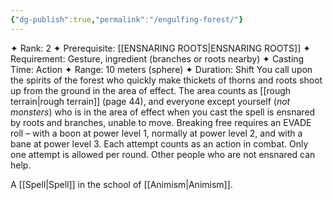 ```yaml
---
{"dg-publish":true,"permalink":"/engulfing-forest/"}
---
```


✦ Rank: 2
✦ Prerequisite: [[ENSNARING ROOTS\|ENSNARING ROOTS]]
✦ Requirement: Gesture, ingredient (branches or
roots nearby)
✦ Casting Time: Action
✦ Range: 10 meters (sphere)
✦ Duration: Shift
You call upon the spirits of the forest who quickly make
thickets of thorns and roots shoot up from the ground in
the area of effect. The area counts as [[rough terrain\|rough terrain]] (page
44), and everyone except yourself (*not monsters*) who is
in the area of effect when you cast the spell is ensnared by
roots and branches, unable to move. Breaking free requires
an EVADE roll – with a boon at power level 1, normally at
power level 2, and with a bane at power level 3. Each attempt
counts as an action in combat. Only one attempt is allowed
per round. Other people who are not ensnared can help.

A [[Spell\|Spell]] in the school of [[Animism\|Animism]].